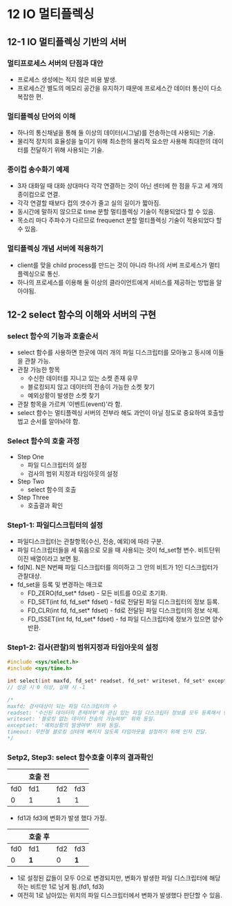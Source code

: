 # 12 IO 멀티플렉싱

## 12-1 IO 멀티플렉싱 기반의 서버

### 멀티프로세스 서버의 단점과 대안

* 프로세스 생성에는 적지 않은 비용 발생.
* 프로세스간 별도의 메모리 공간을 유지하기 때문에 프로세스간 데이터 통신이 다소 복잡한 편.

### 멀티플렉싱 단어의 이해

* 하나의 통신채널을 통해 둘 이상의 데이터(시그널)를 전송하는데 사용되는 기술.
* 물리적 장치의 효율성을 높이기 위해 최소한의 물리적 요소만 사용해 최대한의 데이터를 전달하기 위해 사용되는 기술.


### 종이컵 송수화기 예제

* 3자 대화일 때 대화 상대마다 각각 연결하는 것이 아닌 센터에 한 점을 두고 세 개의 종이컵으로 연결.
* 각각 연결할 때보다 컵의 갯수가 줄고 실의 길이가 짧아짐.
* 동시간에 말하지 않으므로 time 분할 멀티플렉싱 기술이 적용되었다 할 수 있음.
* 목소리 마다 주파수가 다르므로 frequenct 분할 멀티플렉싱 기술이 적용되었다 할 수 있음.

### 멀티플렉싱 개념 서버에 적용하기

* client를 맞을 child process를 만드는 것이 아니라 하나의 서버 프로세스가 멀티플렉싱으로 통신.
* 하나의 프로세스를 이용해 둘 이상의 클라이언트에게 서비스를 제공하는 방법을 알아야됨.

## 12-2  select 함수의 이해와 서버의 구현

### select 함수의 기능과 호출순서

* select 함수를 사용하면 한곳에 여러 개의 파일 디스크립터를 모아놓고 동시에 이들을 관찰 가능.
* 관찰 가능한 항목
    + 수신한 데이터를 지니고 있는 소켓 존재 유무
    + 블로킹되지 않고 데이터의 전송이 가능한 소켓 찾기
    + 예외상황이 발생한 소켓 찾기
* 관찰 항목을 가르켜 '이벤트(event)'라 함.
* select 함수는 멀티플렉싱 서버의 전부라 해도 과언이 아닐 정도로 중요하여 호출방법고 순서를 알야놔야 함.

### Select 함수의 호출 과정

* Step One
    + 파일 디스크립터의 설정
    + 검사의 범위 지정과 타임아웃의 설정
* Step Two
    + select 함수의 호출
* Step Three
    + 호출결과 확인

### Step1-1: 파일디스크립터의 설정

* 파일디스크립터는 관찰항목(수신, 전송, 예외)에 따라 구분.
* 파일 디스크립터들을 세 묶음으로 모을 때 사용되는 것이 fd_set형 변수. 비트단위 이진 배열이라고 보면 됨.
* fd[N]. N은 N번째 파일 디스크립터를 의미하고 그 안의 비트가 1인 디스크립터가 관찰대상.
* fd_set을 등록 및 변경하는 매크로
    + FD_ZERO(fd_set* fdset) - 모든 비트를 0으로 초기화.
    + FD_SET(int fd, fd_set* fdset) - fd로 전달된 파일 디스크립터의 정보 등록.
    * FD_CLR(int fd, fd_set* fdset) - fd로 전달된 파일 디스크립터의 정보 삭제.
    + FD_ISSET(int fd, fd_set* fdset) - fd 파일 디스크립터에 정보가 있으면 양수 반환.

### Step1-2: 검사(관찰)의 범위지정과 타임아웃의 설정

```cpp
#include <sys/select.h>
#include <sys/time.h>

int select(int maxfd, fd_set* readset, fd_set* writeset, fd_set* exceptset, const struct timeval* timeout);
// 성공 시 0 이상, 실패 시 -1

/*
maxfd: 검사대상이 되는 파일 디스크립터의 수
readset: '수신된 데이터의 존재여부'에 관심 있는 파일 디스크립터 정보를 모두 등록해서 변수 전달.
writeset: '블로킹 없는 데이터 전송의 가능여부' 위와 동일.
exceptset: '예외상황의 발생여부' 위와 동일.
timeout: 무한정 블로킹 상태에 빠지지 않도록 타임아웃을 설정하기 위해 인자 전달.
*/
```

### Setp2, Step3: select 함수호출 이후의 결과확인

||호출 전|||
|---|----|---|---|
|fd0|fd1|fd2|fd3|
|0|1|1|1|

* fd1과 fd3에 변화가 발생 했다 가정.

||호출 후|||
|---|----|---|---|
|fd0|fd1|fd2|fd3|
|0|**1**|0|**1**|


* 1로 설정된 값들이 모두 0으로 변경되지만, 변화가 발생한 파일 디스크립터에 해당하는 비트만 1로 남게 됨.(fd1, fd3)
* 여전히 1로 남아있는 위치의 파일 디스크립터에서 변화가 발생했다 판단할 수 있음.